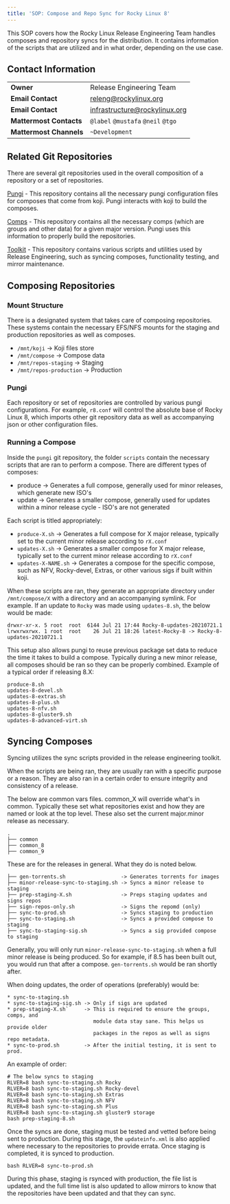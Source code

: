 ```yaml
---
title: 'SOP: Compose and Repo Sync for Rocky Linux 8'
---
```


This SOP covers how the Rocky Linux Release Engineering Team handles composes and repository syncs for the distribution. It contains information of the scripts that are utilized and in what order, depending on the use case.

## Contact Information
| | |
| - | - |
| **Owner** | Release Engineering Team |
| **Email Contact** | releng@rockylinux.org |
| **Email Contact** | infrastructure@rockylinux.org |
| **Mattermost Contacts** | `@label` `@mustafa` `@neil` `@tgo` |
| **Mattermost Channels** | `~Development` |

## Related Git Repositories

There are several git repositories used in the overall composition of a repository or a set of repositories.

[Pungi](https://git.rockylinux.org/rocky/pungi-rocky) - This repository contains all the necessary pungi configuration files for composes that come from koji. Pungi interacts with koji to build the composes.

[Comps](https://git.rockylinux.org/rocky/comps) - This repository contains all the necessary comps (which are groups and other data) for a given major version. Pungi uses this information to properly build the repositories.

[Toolkit](https://github.com/rocky-linux/sig-core-toolkit) - This repository contains various scripts and utilities used by Release Engineering, such as syncing composes, functionality testing, and mirror maintenance.

## Composing Repositories

### Mount Structure

There is a designated system that takes care of composing repositories. These systems contain the necessary EFS/NFS mounts for the staging and production repositories as well as composes.

* `/mnt/koji` -> Koji files store
* `/mnt/compose` -> Compose data
* `/mnt/repos-staging` -> Staging
* `/mnt/repos-production` -> Production

### Pungi

Each repository or set of repositories are controlled by various pungi configurations. For example, `r8.conf` will control the absolute base of Rocky Linux 8, which imports other git repository data as well as accompanying json or other configuration files.

### Running a Compose

Inside the `pungi` git repository, the folder `scripts` contain the necessary scripts that are ran to perform a compose. There are different types of composes:

* produce -> Generates a full compose, generally used for minor releases, which generate new ISO's
* update -> Generates a smaller compose, generally used for updates within a minor release cycle - ISO's are not generated

Each script is titled appropriately:

* `produce-X.sh` -> Generates a full compose for X major release, typically set to the current minor release according to `rX.conf`
* `updates-X.sh` -> Generates a smaller compose for X major release, typically set to the current minor release according to `rX.conf`
* `updates-X-NAME.sh` -> Generates a compose for the specific compose, such as NFV, Rocky-devel, Extras, or other various sigs if built within koji.

When these scripts are ran, they generate an appropriate directory under `/mnt/compose/X` with a directory and an accompanying symlink. For example. If an update to `Rocky` was made using `updates-8.sh`, the below would be made:

```
drwxr-xr-x. 5 root  root  6144 Jul 21 17:44 Rocky-8-updates-20210721.1
lrwxrwxrwx. 1 root  root    26 Jul 21 18:26 latest-Rocky-8 -> Rocky-8-updates-20210721.1
```

This setup also allows pungi to reuse previous package set data to reduce the time it takes to build a compose. Typically during a new minor release, all composes should be ran so they can be properly combined. Example of a typical order if releasing 8.X:

```
produce-8.sh
updates-8-devel.sh
updates-8-extras.sh
updates-8-plus.sh
updates-8-nfv.sh
updates-8-gluster9.sh
updates-8-advanced-virt.sh
```

## Syncing Composes

Syncing utilizes the sync scripts provided in the release engineering toolkit.

When the scripts are being ran, they are usually ran with a specific purpose or a reason. They are also ran in a certain order to ensure integrity and consistency of a release.

The below are common vars files. common_X will override what's in common. Typically these set what repositories exist and how they are named or look at the top level. These also set the current major.minor release as necessary.

```
.
├── common
├── common_8
├── common_9
```

These are for the releases in general. What they do is noted below.

```
├── gen-torrents.sh                  -> Generates torrents for images
├── minor-release-sync-to-staging.sh -> Syncs a minor release to staging
├── prep-staging-X.sh                -> Preps staging updates and signs repos
├── sign-repos-only.sh               -> Signs the repomd (only)
├── sync-to-prod.sh                  -> Syncs staging to production
├── sync-to-staging.sh               -> Syncs a provided compose to staging
├── sync-to-staging-sig.sh           -> Syncs a sig provided compose to staging
```

Generally, you will only run `minor-release-sync-to-staging.sh` when a full minor release is being produced. So for example, if 8.5 has been built out, you would run that after a compose. `gen-torrents.sh` would be ran shortly after.

When doing updates, the order of operations (preferably) would be:

```
* sync-to-staging.sh
* sync-to-staging-sig.sh -> Only if sigs are updated
* prep-staging-X.sh`     -> This is required to ensure the groups, comps, and
                            module data stay sane. This helps us provide older
                            packages in the repos as well as signs repo metadata.
* sync-to-prod.sh        -> After the initial testing, it is sent to prod.
```

An example of order:

```
# The below syncs to staging
RLVER=8 bash sync-to-staging.sh Rocky
RLVER=8 bash sync-to-staging.sh Rocky-devel
RLVER=8 bash sync-to-staging.sh Extras
RLVER=8 bash sync-to-staging.sh NFV
RLVER=8 bash sync-to-staging.sh Plus
RLVER=8 bash sync-to-staging.sh gluster9 storage
bash prep-staging-8.sh
```

Once the syncs are done, staging must be tested and vetted before being sent to production. During this stage, the `updateinfo.xml` is also applied where necessary to the repositories to provide errata. Once staging is completed, it is synced to production.

```
bash RLVER=8 sync-to-prod.sh
```

During this phase, staging is rsynced with production, the file list is updated, and the full time list is also updated to allow mirrors to know that the repositories have been updated and that they can sync.

